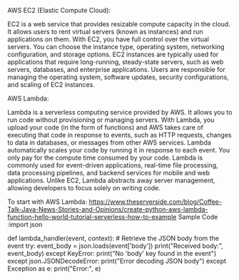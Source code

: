 AWS EC2 (Elastic Compute Cloud):

EC2 is a web service that provides resizable compute capacity in the cloud. It allows users to rent virtual servers (known as instances) and run applications on them.
With EC2, you have full control over the virtual servers. You can choose the instance type, operating system, networking configuration, and storage options.
EC2 instances are typically used for applications that require long-running, steady-state servers, such as web servers, databases, and enterprise applications.
Users are responsible for managing the operating system, software updates, security configurations, and scaling of EC2 instances.


AWS Lambda:

Lambda is a serverless computing service provided by AWS. It allows you to run code without provisioning or managing servers.
With Lambda, you upload your code (in the form of functions) and AWS takes care of executing that code in response to events, such as HTTP requests, changes to data in databases, or messages from other AWS services.
Lambda automatically scales your code by running it in response to each event. You only pay for the compute time consumed by your code.
Lambda is commonly used for event-driven applications, real-time file processing, data processing pipelines, and backend services for mobile and web applications.
Unlike EC2, Lambda abstracts away server management, allowing developers to focus solely on writing code.

To start with AWS Lambda: https://www.theserverside.com/blog/Coffee-Talk-Java-News-Stories-and-Opinions/create-python-aws-lambda-function-hello-world-tutorial-serverless-how-to-example Sample Code :import json

def lambda_handler(event, context):
    # Retrieve the JSON body from the event
    try:
        event_body = json.loads(event['body'])
        print("Received body:", event_body)
    except KeyError:
        print("No 'body' key found in the event")
    except json.JSONDecodeError:
        print("Error decoding JSON body")
    except Exception as e:
        print("Error:", e)
